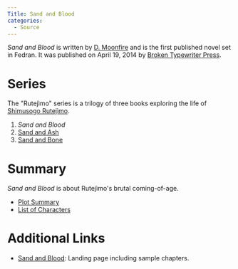 ```yaml
---
Title: Sand and Blood
categories:
  - Source
---
```


*Sand and Blood* is written by [D. Moonfire](http://d.moonfire.us/) and is the first published novel set in Fedran. It was published on April 19, 2014 by [Broken Typewriter Press](https://brokentypewriterpress.com/).

# Series

The "Rutejìmo" series is a trilogy of three books exploring the life of [Shimusogo Rutejìmo]().

1. *Sand and Blood*
2. [Sand and Ash]()
3. [Sand and Bone]()

# Summary

*Sand and Blood* is about Rutejìmo's brutal coming-of-age.

* [Plot Summary](plot/)
* [List of Characters](characters/)

# Additional Links

* [Sand and Blood](https://sand-and-blood.fedran.com/): Landing page including sample chapters.
